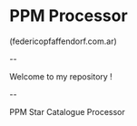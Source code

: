 # PPM Processor
(federicopfaffendorf.com.ar)

--

Welcome to my repository !

--

PPM Star Catalogue Processor
